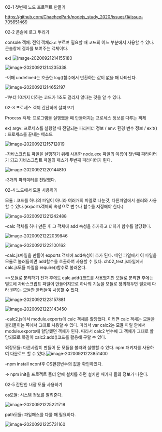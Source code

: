 02-1 첫번째 노드 프로젝트 만들기

https://github.com/ChaeheePark/nodejs_study_2020/issues/1#issue-705651469

02-2 콘솔에 로그 뿌리기

console 객체: 전역 객체라고 부르며 필요할 때 코드의 어느 부분에서 사용할 수 있다. 콘솔창에 결과를 보여주는 객체이다.

ex) ![image-20200921214155180](C:\Users\chaeh\AppData\Roaming\Typora\typora-user-images\image-20200921214155180.png)

![image-20200921214235338](C:\Users\chaeh\AppData\Roaming\Typora\typora-user-images\image-20200921214235338.png)

-이때 undefined는 호출한 log()함수에서 반환하는 값이 없을 때 나타난다.

![image-20200921214652197](C:\Users\chaeh\AppData\Roaming\Typora\typora-user-images\image-20200921214652197.png)

-1부터 10까지 더하는 코드가 1초도 걸리지 않다는 것을 알 수 있다.



02-3 프로세스 객체 간단하게 살펴보기

Process 객체: 프로그램을 실행했을 때 만들어지는 프로세스 정보를 다루는 객체

ex) argv: 프로세스를 실행할 때 전달되는 파라미터 정보 / env: 환경 변수 정보 / exit() : 프로세스를 끝내는 메소드

![image-20200921215712019](C:\Users\chaeh\AppData\Roaming\Typora\typora-user-images\image-20200921215712019.png)

-자바스크립트 파일을 실행하기 위해 사용한 node.exe 파일의 이름이 첫번째 파라미터가 되고 자바스크립트 파일의 패스가 두번째 파라미터가 된다.

![image-20200921220144810](C:\Users\chaeh\AppData\Roaming\Typora\typora-user-images\image-20200921220144810.png)

-3개의 파라미터를 전달했다.



02-4 노드에서 모듈 사용하기

모듈 : 코드를 하나의 파일이 아니라 여러개의 파일로 나눈것, 다른파일에서 불러와 사용할 수 있다.(exports객체의 속성으로 변수나 함수를 지정해야 한다.)

![image-20200921221242488](C:\Users\chaeh\AppData\Roaming\Typora\typora-user-images\image-20200921221242488.png)

-calc 객체를 하나 만든 후 그 객체에 add 속성을 추가하고 더하기 함수를 할당했다.

![image-20200921222039846](C:\Users\chaeh\AppData\Roaming\Typora\typora-user-images\image-20200921222039846.png)

![image-20200921222100162](C:\Users\chaeh\AppData\Roaming\Typora\typora-user-images\image-20200921222100162.png)

-calc.js파일을 만들어 exports 객체에 add속성이 추가 된다. 메인 파일에서 이 파일을 모듈로 불러들이면 add함수를 호출하여 사용할 수 있다. ch02_test.js파일에서 calc.js모듈 파일을 require()함수로 불러온다. 

=>모듈로 분리하기 전과 후에도 calc.add()코드를 사용했지만 모듈로 분리한 후에는 별도에 자바스크립트 파일이 만들어지므로 하나의 기능을 모듈로 정의해두면 필요에 다라 원하는 모듈만 불러들여 사용할 수 있다.

![image-20200921223157881](C:\Users\chaeh\AppData\Roaming\Typora\typora-user-images\image-20200921223157881.png)

![image-20200921223143450](C:\Users\chaeh\AppData\Roaming\Typora\typora-user-images\image-20200921223143450.png)

-calc2.js에서 module.exports에 calc 객체를 할당했다. 이러면 calc 객체는 모듈을 불러들이는 쪽에서 그대로 사용할 수 있다. 따라서 var calc2는 모듈 파일 안에서 module.exports에 할당했던 객체가 된다. 따라서 calc2 변수에 그 객체가 그대로 할당되므로 똑같이 calc2.add()코드를 활용해 구할 수 있다.

외장모듈: 다른사람이 만들어 둔 모듈을 불러와 실행할 수 있다. npm 패키지를 사용하여 다운로드 할 수 있다.![image-20200921223851400](C:\Users\chaeh\AppData\Roaming\Typora\typora-user-images\image-20200921223851400.png)

-npm install nconf후 OS환경변수의 값을 확인하였다.

=> npm init을 프로젝트 폴더 안에 설치를 하면 설치한 패키지 들의 정보가 나온다.



02-5 간단한 내장 모듈 사용하기

os모듈: 시스템 정보를 알려준다. 

![image-20200921225221718](C:\Users\chaeh\AppData\Roaming\Typora\typora-user-images\image-20200921225221718.png)



path모듈: 파일패스를 다룰 때 필요하다.

![image-20200921225731160](C:\Users\chaeh\AppData\Roaming\Typora\typora-user-images\image-20200921225731160.png)
